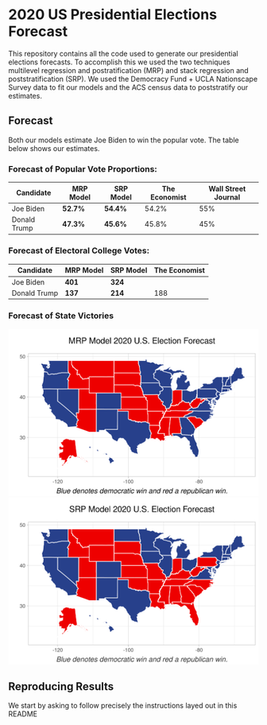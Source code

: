 # 2020 US Presidential Elections Forecast

This repository contains all the code used to generate our
presidential elections forecasts. To accomplish this we used the
two techniques multilevel regression and postratification (MRP)
and stack regression and poststratification (SRP). We used
the Democracy Fund + UCLA Nationscape Survey data to fit our models
and the ACS census data to poststratify our estimates. 

## Forecast
Both our models estimate Joe Biden to win the popular vote. The table below shows our estimates.

### Forecast of Popular Vote Proportions:

| Candidate | **MRP Model** | **SRP Model** | The Economist | Wall Street Journal |
|-----------|---------------|---------------|---------------|---------------------|
| Joe Biden | **52.7%** | **54.4%** | 54.2% | 55% |
| Donald Trump | **47.3%** | **45.6%** | 45.8% | 45% |

### Forecast of Electoral College Votes:

| Candidate | **MRP Model** | **SRP Model** | The Economist | 
|-----------|---------------|---------------|---------------|
| Joe Biden | **401** | **324** |  | 350 |
| Donald Trump | **137** | **214** | 188 | 


### Forecast of State Victories
![MRP State Forecast](./util/MRP_state_forecast.png)
![SRP State Forecast](./util/SRP_State_Forecast.png)


## Reproducing Results
We start by asking to follow precisely the instructions layed out in this README

